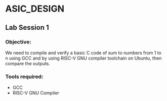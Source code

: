# ASIC_DESIGN
<h2>Lab Session 1</h2>
<h3>Objective:</h3>
We need to compile and verify a basic C code of sum to numbers from 1 to n using GCC and by using RISC-V GNU compiler toolchain on Ubuntu, then compare the outputs.
<h3>Tools required:</h3>
<ul>
  <li>GCC</li>
  <li>RISC-V GNU Compiler</li>
</ul>
